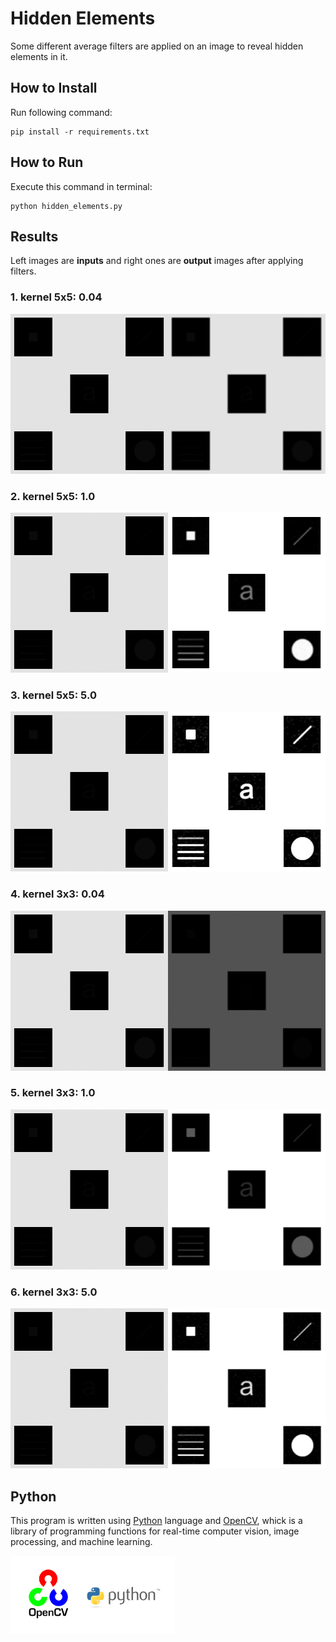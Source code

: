 
# Hidden Elements 
Some different average filters are applied on an image to reveal hidden elements in it.

## How to Install
Run following command:
```
pip install -r requirements.txt
```

## How to Run
Execute this command in terminal:
```
python hidden_elements.py
```

## Results
Left images are **inputs** and right ones are **output** images after applying filters.
### 1. kernel 5x5: 0.04
<img src="output\result1.jpg" width="512" height="256">

### 2. kernel 5x5: 1.0
<img src="output\result2.jpg" width="512" height="256">

### 3. kernel 5x5: 5.0
<img src="output\result3.jpg" width="512" height="256">

### 4. kernel 3x3: 0.04
<img src="output\result4.jpg" width="512" height="256">

### 5. kernel 3x3: 1.0
<img src="output\result5.jpg" width="512" height="256">

### 6. kernel 3x3: 5.0
<img src="output\result6.jpg" width="512" height="256">


## Python
This program is written using [Python](https://www.python.org/) language and [OpenCV](https://opencv.org/), whick is a library of programming functions for real-time computer vision, image processing, and machine learning.

<img src="input\opencv.webp" width="262.5" height="124.75">